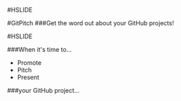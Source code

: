 #HSLIDE

#<span style="text-transform: none">GitPitch</span>
###Get the word out about your GitHub projects!

#HSLIDE

###When it's time to...

<ul>
<li class="fragment" data-fragment-index="1">Promote</li>
<li class="fragment" data-fragment-index="2">Pitch</li>
<li class="fragment" data-fragment-index="3">Present</li>
</ul>

###<span class="fragment" data-fragment-index="4">your GitHub project...</span>

